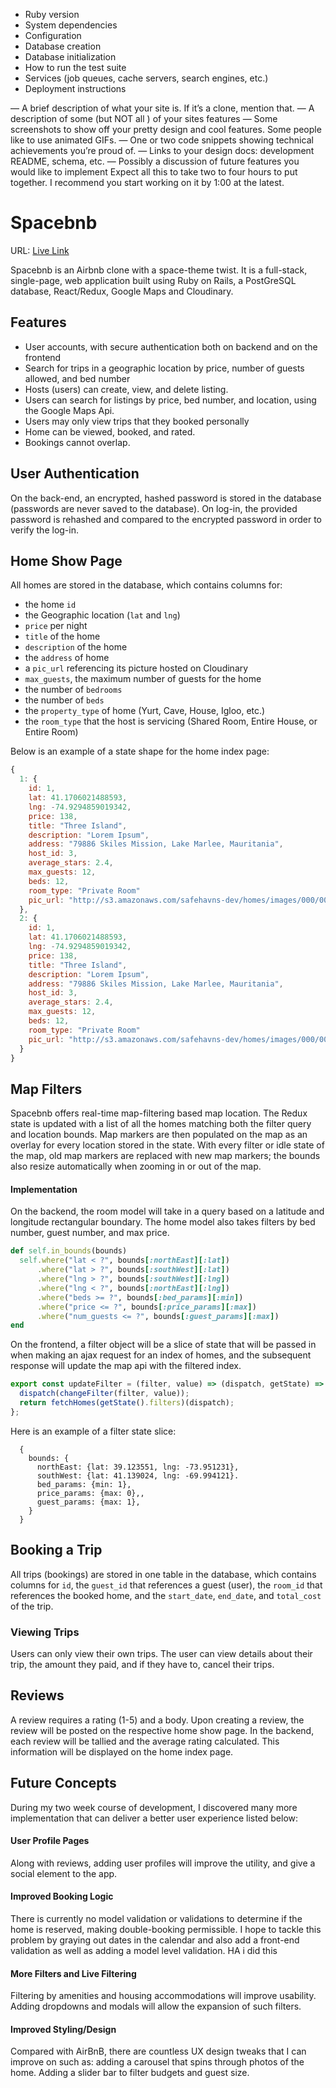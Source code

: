 * Ruby version
* System dependencies
* Configuration
* Database creation
* Database initialization
* How to run the test suite
* Services (job queues, cache servers, search engines, etc.)
* Deployment instructions


— A brief description of what your site is. If it’s a clone, mention that.
— A description of some (but NOT all ) of your sites features
— Some screenshots to show off your pretty design and cool features. Some people like to use animated GIFs.
— One or two code snippets showing technical achievements you’re proud of.
— Links to your design docs: development README, schema, etc.
— Possibly a discussion of future features you would like to implement
Expect all this to take two to four hours to put together. I recommend you start working on it by 1:00 at the latest.

# Spacebnb
URL: [Live Link](https://space-bnb.herokuapp.com)

Spacebnb is an Airbnb clone with a space-theme twist.  It is a full-stack, single-page, web application built using Ruby on Rails, a PostGreSQL database, React/Redux, Google Maps and Cloudinary.

## Features
* User accounts, with secure authentication both on backend and on the frontend
* Search for trips in a geographic location by price, number of guests allowed, and bed number
* Hosts (users) can create, view, and delete listing.
* Users can search for listings by price, bed number, and location, using the Google Maps Api.
* Users may only view trips that they booked personally
* Home can be viewed, booked, and rated.  
* Bookings cannot overlap.

## User Authentication
On the back-end, an encrypted, hashed password is stored in the database (passwords are never saved to the database). On log-in, the provided password is rehashed and compared to the encrypted password in order to verify the log-in.

## Home Show Page
All homes are stored in the database, which contains columns for:
  * the home `id`
  * the Geographic location (`lat` and `lng`)
  * `price` per night
  * `title` of the home
  * `description` of the home
  * the `address` of home
  * a `pic_url` referencing its picture hosted on Cloudinary
  * `max_guests`, the maximum number of guests for the home
  * the number of `bedrooms`
  * the number of `beds`
  * the `property_type` of home (Yurt, Cave, House, Igloo, etc.)
  * the `room_type` that the host is servicing (Shared Room, Entire House, or Entire Room)

Below is an example of a state shape for the home index page:

```JavaScript
{
  1: {
    id: 1,
    lat: 41.1706021488593,
    lng: -74.9294859019342,
    price: 138,
    title: "Three Island",
    description: "Lorem Ipsum",
    address: "79886 Skiles Mission, Lake Marlee, Mauritania",
    host_id: 3,
    average_stars: 2.4,
    max_guests: 12,
    beds: 12,
    room_type: "Private Room"
    pic_url: "http://s3.amazonaws.com/safehavns-dev/homes/images/000/000/001/original/0.jpg?1500573048"
  },
  2: {
    id: 1,
    lat: 41.1706021488593,
    lng: -74.9294859019342,
    price: 138,
    title: "Three Island",
    description: "Lorem Ipsum",
    address: "79886 Skiles Mission, Lake Marlee, Mauritania",
    host_id: 3,
    average_stars: 2.4,
    max_guests: 12,
    beds: 12,
    room_type: "Private Room"
    pic_url: "http://s3.amazonaws.com/safehavns-dev/homes/images/000/000/001/original/0.jpg?1500573048"
  }
}
```


## Map Filters
Spacebnb offers real-time map-filtering based map location. The Redux state is updated with a list of all the homes matching both the filter query and location bounds. Map markers are then populated on the map as an overlay for every location stored in the state. With every filter or idle state of the map, old map markers are replaced with new map markers; the bounds also resize automatically when zooming in or out of the map.

#### Implementation

On the backend, the room model will take in a query based on a latitude and longitude rectangular boundary. The home model also takes filters by bed number, guest number, and max price.

  ``` Ruby
  def self.in_bounds(bounds)
    self.where("lat < ?", bounds[:northEast][:lat])
        .where("lat > ?", bounds[:southWest][:lat])
        .where("lng > ?", bounds[:southWest][:lng])
        .where("lng < ?", bounds[:northEast][:lng])
        .where("beds >= ?", bounds[:bed_params][:min])
        .where("price <= ?", bounds[:price_params][:max])
        .where("num_guests <= ?", bounds[:guest_params][:max])
  end
  ```

On the frontend, a filter object will be a slice of state that will be passed in when making an ajax request for an index of homes, and the subsequent response will update the map api with the filtered index.

``` JavaScript
export const updateFilter = (filter, value) => (dispatch, getState) => {
  dispatch(changeFilter(filter, value));
  return fetchHomes(getState().filters)(dispatch);
};
```

Here is an example of a filter state slice:
```
  {
    bounds: {
      northEast: {lat: 39.123551, lng: -73.951231},
      southWest: {lat: 41.139024, lng: -69.994121}.
      bed_params: {min: 1},
      price_params: {max: 0},,
      guest_params: {max: 1},
    }
  }
```

## Booking a Trip
All trips (bookings) are stored in one table in the database, which contains columns for `id`, the `guest_id` that references a guest (user), the `room_id` that references the booked home, and the `start_date`, `end_date`, and `total_cost` of the trip.


### Viewing Trips
Users can only view their own trips. The user can view details about their trip, the amount they paid, and if they have to, cancel their trips.


## Reviews
A review requires a rating (1-5) and a body. Upon creating a review, the review will be posted on the respective home show page. In the backend, each review will be tallied and the average rating calculated. This information will be displayed on the home index page.

## Future Concepts
During my two week course of development, I discovered many more implementation that can deliver a better user experience listed below:

#### User Profile Pages
Along with reviews, adding user profiles will improve the utility, and give a social element to the app.

#### Improved Booking Logic
There is currently no model validation or validations to determine if the home is reserved, making double-booking permissible. I hope to tackle this problem by graying out dates in the calendar and also add a front-end validation as well as adding a model level validation. HA i did this

#### More Filters and Live Filtering
Filtering by amenities and housing accommodations will improve usability. Adding dropdowns and modals will allow the expansion of such filters.

#### Improved Styling/Design
Compared with AirBnB, there are countless UX design tweaks that I can improve on such as: adding a carousel that spins through photos of the home. Adding a slider bar to filter budgets and guest size.
